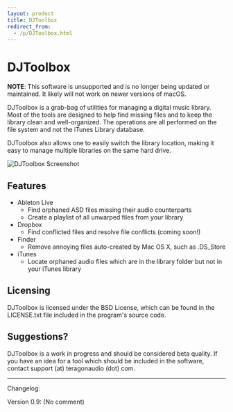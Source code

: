 ```yaml
---
layout: product
title: DJToolbox
redirect_from:
  - /p/DJToolbox.html
---
```


DJToolbox
=========

**NOTE**: This software is unsupported and is no longer being updated or
maintained. It likely will not work on newer versions of macOS.

DJToolbox is a grab-bag of utilities for managing a digital music library.
Most of the tools are designed to help find missing files and to keep the
library clean and well-organized. The operations are all performed on the file
system and not the iTunes Library database.

DJToolbox also allows one to easily switch the library location, making it
easy to manage multiple libraries on the same hard drive.

![DJToolbox Screenshot](http://static.teragonaudio.com/website/ta_djtoolbox_ableton.png)


Features
--------

* Ableton Live
    - Find orphaned ASD files missing their audio counterparts
    - Create a playlist of all unwarped files from your library
* Dropbox
    - Find conflicted files and resolve file conflicts (coming soon!)
* Finder
    - Remove annoying files auto-created by Mac OS X, such as .DS_Store
* iTunes
    - Locate orphaned audio files which are in the library folder but not in
      your iTunes library


Licensing
---------

DJToolbox is licensed under the BSD License, which can be found in the
LICENSE.txt file included in the program's source code.


Suggestions?
------------

DJToolbox is a work in progress and should be considered beta quality. If you
have an idea for a tool which should be included in the software, contact
support (at) teragonaudio (dot) com.

- - -

Changelog:

Version 0.9:
(No comment)


